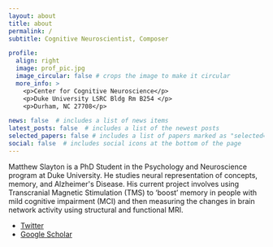```yaml
---
layout: about
title: about
permalink: /
subtitle: Cognitive Neuroscientist, Composer

profile:
  align: right
  image: prof_pic.jpg
  image_circular: false # crops the image to make it circular
  more_info: >
    <p>Center for Cognitive Neuroscience</p>
    <p>Duke University LSRC Bldg Rm B254 </p>
    <p>Durham, NC 27708</p>

news: false  # includes a list of news items
latest_posts: false  # includes a list of the newest posts
selected_papers: false # includes a list of papers marked as "selected={true}"
social: false  # includes social icons at the bottom of the page
---
```


Matthew Slayton is a PhD Student in the Psychology and Neuroscience program at Duke University. He studies neural representation of concepts, memory, and Alzheimer's Disease. His current project involves using Transcranial Magnetic Stimulation (TMS) to ‘boost’ memory in people with mild cognitive impairment (MCI) and then measuring the changes in brain network activity using structural and functional MRI.

<!-- Add this in the appropriate place in your Markdown file -->
<ul class="social-media-list">
  <li><a href="https://twitter.com/mmmslayton" class="icon brands fab fa-twitter"><span class="label">Twitter</span></a></li>
  <li><a href="https://scholar.google.com/citations?user=jlMhcJUAAAAJ" class="ai ai-google-scholar"><span class="label">Google Scholar</span></a></li>
</ul>

